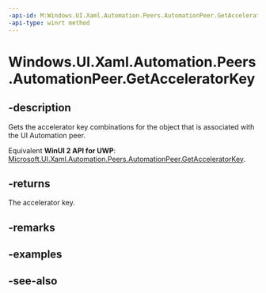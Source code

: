 ```yaml
---
-api-id: M:Windows.UI.Xaml.Automation.Peers.AutomationPeer.GetAcceleratorKey
-api-type: winrt method
---
```


<!-- Method syntax
public string GetAcceleratorKey()
-->

# Windows.UI.Xaml.Automation.Peers.AutomationPeer.GetAcceleratorKey

## -description
Gets the accelerator key combinations for the object that is associated with the UI Automation peer.

Equivalent **WinUI 2 API for UWP**: [Microsoft.UI.Xaml.Automation.Peers.AutomationPeer.GetAcceleratorKey](/windows/winui/api/microsoft.ui.xaml.automation.peers.automationpeer.getacceleratorkey).

## -returns
The accelerator key.

## -remarks

## -examples

## -see-also

